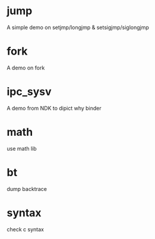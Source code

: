 # jump

 A simple demo on setjmp/longjmp & setsigjmp/siglongjmp

# fork
 A demo on fork

# ipc_sysv
 A demo from NDK to dipict why binder

# math
 use math lib
 
# bt
  dump backtrace

# syntax
  check c syntax

 
 

